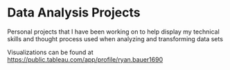 # Data Analysis Projects
Personal projects that I have been working on to help display my technical skills and thought process used when analyzing and transforming data sets

Visualizations can be found at https://public.tableau.com/app/profile/ryan.bauer1690

